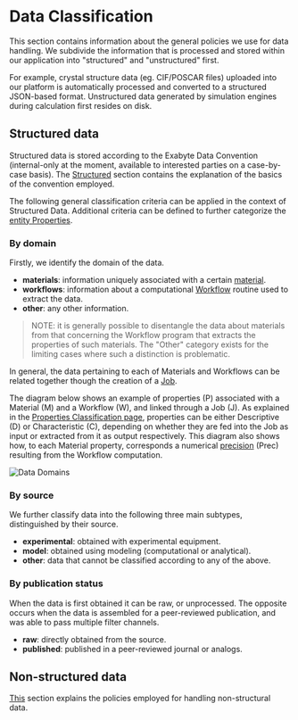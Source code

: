 # Data Classification

This section contains information about the general policies we use for data handling. We subdivide the information that is processed and stored within our application into "structured" and "unstructured" first. 

For example, crystal structure data (eg. CIF/POSCAR files) uploaded into our platform is automatically processed and converted to a structured JSON-based format. Unstructured data generated by simulation engines during calculation first resides on disk. 

## Structured data

Structured data is stored according to the Exabyte Data Convention (internal-only at the moment, available to interested parties on a case-by-case basis). The [Structured](/data-structured/schemas.md) section contains the explanation of the basics of the convention employed.

The following general classification criteria can be applied in the context of Structured Data. Additional criteria can be defined to further categorize the [entity Properties](../properties/classification.md).

### By domain

Firstly, we identify the domain of the data.

- **materials**: information uniquely associated with a certain [material](/materials/overview.md).
- **workflows**: information about a computational [Workflow](/workflows/overview.md) routine used to extract the data.
- **other**: any other information.

> NOTE: it is generally possible to disentangle the data about materials from that concerning the Workflow program that extracts the properties of such materials. The "Other" category exists for the limiting cases where such a distinction is problematic.

In general, the data pertaining to each of Materials and Workflows can be related together though the creation of a [Job](../jobs/overview.md). 

The diagram below shows an example of properties (P) associated with a Material (M) and a Workflow (W), and linked through a Job (J). As explained in the [Properties Classification page](../properties/classification.md), properties can be either Descriptive (D) or Characteristic (C), depending on whether they are fed into the Job as input or extracted from it as output respectively. This diagram also shows how, to each Material property, corresponds a numerical [precision](/methods/data.md) (Prec) resulting from the Workflow computation.

![Data Domains](/images/properties/data-domains.png "Data Domains")

### By source

We further classify data into the following three main subtypes, distinguished by their source.

- **experimental**: obtained with experimental equipment.
- **model**: obtained using modeling (computational or analytical).
- **other**: data that cannot be classified according to any of the above.

### By publication status

When the data is first obtained it can be raw, or unprocessed. The opposite occurs when the data is assembled for a peer-reviewed publication, and was able to pass multiple filter channels.
 
- **raw**: directly obtained from the source.
- **published**: published in a peer-reviewed journal or analogs.

## Non-structured data

[This](/data-on-disk/overview.md) section explains the policies employed for handling non-structural data.
